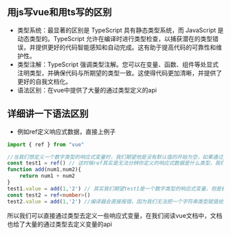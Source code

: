 ## 用js写vue和用ts写的区别
- 类型系统：最显著的区别是 TypeScript 具有静态类型系统，而 JavaScript 是动态类型的。TypeScript 允许在编译时进行类型检查，以捕获潜在的类型错误，并提供更好的代码智能感知和自动完成。这有助于提高代码的可靠性和维护性。
- 类型注解：TypeScript 强调类型注解。您可以在变量、函数、组件等处显式注明类型，并确保代码与所期望的类型一致。这使得代码更加清晰，并提供了更好的自我文档化。
- 语法区别：在vue中提供了大量的通过类型定义的api
## 详细讲一下语法区别
- 例如ref定义响应式数据，直接上例子
```typescript 
import { ref } from "vue"

//当我们想定义一个数字类型的响应式变量时，我们期望他是没有默认值的开始为空，如果通过js的语法去定义
const test1 = ref() // 这时候ref其实是无法分辨你定义的响应式数据是什么类型，我们在赋值的时假如有一些错误语法
function add(num1,num2){
    return num1 + num2
}
test1.value = add(1,'2') // 其实我们期望test1是一个数字类型的响应式变量，但是假如我们赋值一个字符串上去编译器也不会报错，因为他并不知道你是什么类型
const test2 = ref<number>()
test2.value = add(1,'2') //编译器会直接报错，因为我们无法把一个字符串类型赋值给数字类型

```
所以我们可以直接通过类型去定义一些响应式变量，在我们阅读vue文档中，文档也给了大量的通过类型去定义变量的api
